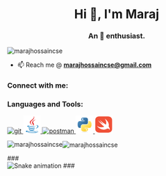 <h1 align="center">Hi 👋, I'm Maraj</h1>
<h3 align="center">An  enthusiast.</h3>

<p align="left"> <img src="https://komarev.com/ghpvc/?username=marajhossaincse&label=Profile%20views&color=0e75b6&style=flat" alt="marajhossaincse" /> </p>

- 📫 Reach me @ **marajhossaincse@gmail.com**

<h3 align="left">Connect with me:</h3>
<p align="left">
</p>

<h3 align="left">Languages and Tools:</h3>
<p align="left"> <a href="https://git-scm.com/" target="_blank" rel="noreferrer"> <img src="https://www.vectorlogo.zone/logos/git-scm/git-scm-icon.svg" alt="git" width="40" height="40"/> </a> <a href="https://www.java.com" target="_blank" rel="noreferrer"> <img src="https://raw.githubusercontent.com/devicons/devicon/master/icons/java/java-original.svg" alt="java" width="40" height="40"/> </a> <a href="https://postman.com" target="_blank" rel="noreferrer"> <img src="https://www.vectorlogo.zone/logos/getpostman/getpostman-icon.svg" alt="postman" width="40" height="40"/> </a> <a href="https://www.python.org" target="_blank" rel="noreferrer"> <img src="https://raw.githubusercontent.com/devicons/devicon/master/icons/python/python-original.svg" alt="python" width="40" height="40"/> </a> <a href="https://developer.apple.com/swift/" target="_blank" rel="noreferrer"> <img src="https://raw.githubusercontent.com/devicons/devicon/master/icons/swift/swift-original.svg" alt="swift" width="40" height="40"/> </a> </p>

<p><img align="left" src="https://github-readme-stats.vercel.app/api/top-langs?username=marajhossaincse&show_icons=true&locale=en&layout=compact" alt="marajhossaincse" /></p>

<p><img align="center" src="https://github-readme-streak-stats.herokuapp.com/?user=marajhossaincse&" alt="marajhossaincse" /></p>
###
<br clear="both">

<img src="https://raw.githubusercontent.com/marajhossaincse/marajhossaincse/output/snake.svg" alt = "Snake animation"/>
###

